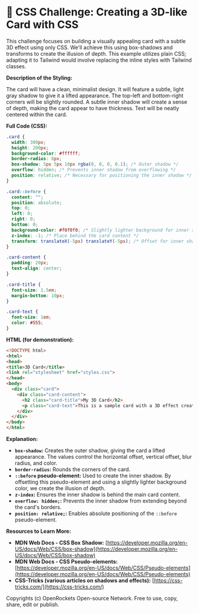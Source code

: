 # 🐞 CSS Challenge:  Creating a 3D-like Card with CSS


This challenge focuses on building a visually appealing card with a subtle 3D effect using only CSS.  We'll achieve this using box-shadows and transforms to create the illusion of depth.  This example utilizes plain CSS;  adapting it to Tailwind would involve replacing the inline styles with Tailwind classes.

**Description of the Styling:**

The card will have a clean, minimalist design.  It will feature a subtle, light gray shadow to give it a lifted appearance. The top-left and bottom-right corners will be slightly rounded. A subtle inner shadow will create a sense of depth, making the card appear to have thickness.  Text will be neatly centered within the card.

**Full Code (CSS):**

```css
.card {
  width: 300px;
  height: 200px;
  background-color: #ffffff;
  border-radius: 8px;
  box-shadow: 5px 5px 10px rgba(0, 0, 0, 0.1); /* Outer shadow */
  overflow: hidden; /* Prevents inner shadow from overflowing */
  position: relative; /* Necessary for positioning the inner shadow */
}

.card::before {
  content: "";
  position: absolute;
  top: 0;
  left: 0;
  right: 0;
  bottom: 0;
  background-color: #f0f0f0; /* Slightly lighter background for inner shadow */
  z-index: -1; /* Place behind the card content */
  transform: translateX(-5px) translateY(-5px); /* Offset for inner shadow */
}

.card-content {
  padding: 20px;
  text-align: center;
}

.card-title {
  font-size: 1.5em;
  margin-bottom: 10px;
}

.card-text {
  font-size: 1em;
  color: #555;
}
```

**HTML (for demonstration):**

```html
<!DOCTYPE html>
<html>
<head>
<title>3D Card</title>
<link rel="stylesheet" href="styles.css">
</head>
<body>
  <div class="card">
    <div class="card-content">
      <h2 class="card-title">My 3D Card</h2>
      <p class="card-text">This is a sample card with a 3D effect created using CSS.</p>
    </div>
  </div>
</body>
</html>
```


**Explanation:**

* **`box-shadow`:**  Creates the outer shadow, giving the card a lifted appearance.  The values control the horizontal offset, vertical offset, blur radius, and color.
* **`border-radius`:** Rounds the corners of the card.
* **`::before` pseudo-element:**  Used to create the inner shadow. By offsetting this pseudo-element and using a slightly lighter background color, we create the illusion of depth.
* **`z-index`:** Ensures the inner shadow is behind the main card content.
* **`overflow: hidden;`:** Prevents the inner shadow from extending beyond the card's borders.
* **`position: relative;`:** Enables absolute positioning of the `::before` pseudo-element.


**Resources to Learn More:**

* **MDN Web Docs - CSS Box Shadow:** [https://developer.mozilla.org/en-US/docs/Web/CSS/box-shadow](https://developer.mozilla.org/en-US/docs/Web/CSS/box-shadow)
* **MDN Web Docs - CSS Pseudo-elements:** [https://developer.mozilla.org/en-US/docs/Web/CSS/Pseudo-elements](https://developer.mozilla.org/en-US/docs/Web/CSS/Pseudo-elements)
* **CSS-Tricks (various articles on shadows and effects):** [https://css-tricks.com/](https://css-tricks.com/)


Copyrights (c) OpenRockets Open-source Network. Free to use, copy, share, edit or publish.

